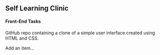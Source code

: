 <h2>Self Learning Clinic</h2>
<p><h4>Front-End Tasks</h4></p>

<div>GitHub repo containing a clone of a simple user interface created using HTML and CSS.

Add an item…
</div>